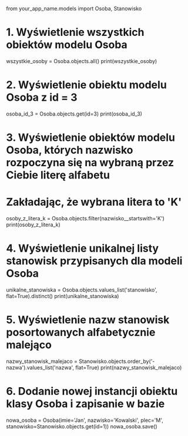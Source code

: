 from your_app_name.models import Osoba, Stanowisko

# 1. Wyświetlenie wszystkich obiektów modelu Osoba
wszystkie_osoby = Osoba.objects.all()
print(wszystkie_osoby)

# 2. Wyświetlenie obiektu modelu Osoba z id = 3
osoba_id_3 = Osoba.objects.get(id=3)
print(osoba_id_3)

# 3. Wyświetlenie obiektów modelu Osoba, których nazwisko rozpoczyna się na wybraną przez Ciebie literę alfabetu
# Zakładając, że wybrana litera to 'K'
osoby_z_litera_k = Osoba.objects.filter(nazwisko__startswith='K')
print(osoby_z_litera_k)

# 4. Wyświetlenie unikalnej listy stanowisk przypisanych dla modeli Osoba
unikalne_stanowiska = Osoba.objects.values_list('stanowisko', flat=True).distinct()
print(unikalne_stanowiska)

# 5. Wyświetlenie nazw stanowisk posortowanych alfabetycznie malejąco
nazwy_stanowisk_malejaco = Stanowisko.objects.order_by('-nazwa').values_list('nazwa', flat=True)
print(nazwy_stanowisk_malejaco)

# 6. Dodanie nowej instancji obiektu klasy Osoba i zapisanie w bazie
nowa_osoba = Osoba(imie='Jan', nazwisko='Kowalski', plec='M', stanowisko=Stanowisko.objects.get(id=1))
nowa_osoba.save()